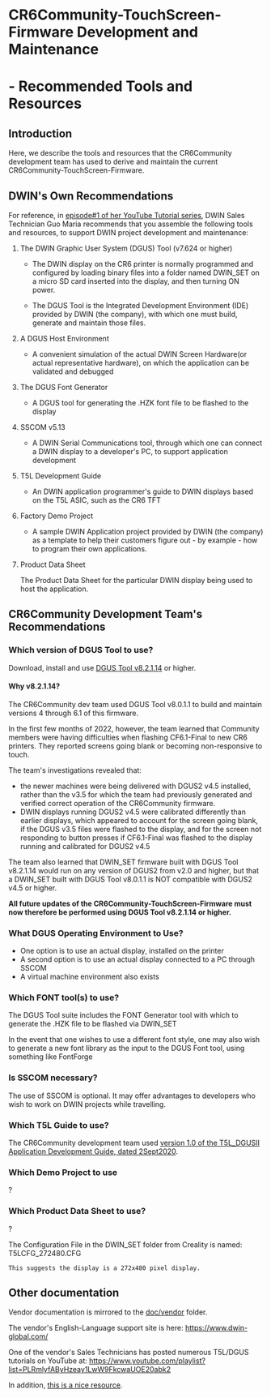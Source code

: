 # CR6Community-TouchScreen-Firmware Development and Maintenance
# - Recommended Tools and Resources

## Introduction
Here, we describe the tools and resources that the CR6Community development team has used to derive and maintain the current CR6Community-TouchScreen-Firmware.

## DWIN's Own Recommendations
For reference, in [episode#1 of her YouTube Tutorial series](https://www.youtube.com/watch?v=_k3zu6JFv6I), DWIN Sales Technician Guo Maria recommends that you assemble the following tools and resources, to support DWIN project development and maintenance:

1. The DWIN Graphic User System (DGUS) Tool (v7.624 or higher)
   
    * The DWIN display on the CR6 printer is normally programmed and configured by loading binary files into a folder named DWIN_SET on a micro SD card inserted into the display, and then turning ON power.

	* The DGUS Tool is the Integrated Development Environment (IDE) provided by DWIN (the company), with which one must build, generate and maintain those files.

2. A DGUS Host Environment

	* A convenient simulation of the actual DWIN Screen Hardware(or actual representative hardware), on which the application can be validated and debugged

3. The DGUS Font Generator

	* A DGUS tool for generating the .HZK font file to be flashed to the display
	
4.  SSCOM v5.13

	* A DWIN Serial Communications tool, through which one can connect a DWIN display to a developer's PC, to support application development
	
5.  T5L Development Guide

	* An DWIN application programmer's guide to DWIN displays based on the T5L ASIC, such as the CR6 TFT
	
6.  Factory Demo Project

	* A sample DWIN Application project provided by DWIN (the company) as a template to help their customers figure out - by example - how to program their own applications.
	
7. Product Data Sheet

	The Product Data Sheet for the particular DWIN display being used to host the application.
	

## CR6Community Development Team's Recommendations

### Which version of DGUS Tool to use?
Download, install and use [DGUS Tool v8.2.1.14](https://github.com/CR6Community/CR-6-touchscreen/releases/download/v2.0.8.1-cr6-community-release-6.1/DGUS_Tool_V8.2.1.14.7z) or higher.

#### Why v8.2.1.14?

The CR6Community dev team used DGUS Tool v8.0.1.1 to build and maintain versions 4 through 6.1 of this firmware. 

In the first few months of 2022, however, the team learned that Community members were having difficulties when flashing CF6.1-Final to new CR6 printers. They reported screens going blank or becoming non-responsive to touch.  

The team's investigations revealed that:
- the newer machines were being delivered with DGUS2 v4.5 installed, rather than the v3.5 for which the team had previously generated and verified correct operation of the CR6Community firmware.  
- DWIN displays running DGUS2 v4.5 were calibrated differently than earlier displays, which appeared to account for the screen going blank, if the DGUS v3.5 files were flashed to the display, and for the screen not responding to button presses if CF6.1-Final was flashed to the display running and calibrated for DGUS2 v4.5 

The team also learned that DWIN_SET firmware built with DGUS Tool v8.2.1.14 would run on any version of DGUS2 from v2.0 and higher, but that a DWIN_SET built with DGUS Tool v8.0.1.1 is NOT compatible with DGUS2 v4.5 or higher.

**All future updates of the CR6Community-TouchScreen-Firmware must now therefore be performed using DGUS Tool v8.2.1.14 or higher.**

### What DGUS Operating Environment to Use?

* One option is to use an actual display, installed on the printer
* A second option is to use an actual display connected to a PC through SSCOM
* A virtual machine environment also exists

### Which FONT tool(s) to use?

The DGUS Tool suite includes the FONT Generator tool with which to generate the .HZK file to be flashed via DWIN_SET

In the event that one wishes to use a different font style, one may also wish to generate a new font library as the input to the DGUS Font tool, using something like FontForge

### Is SSCOM necessary?

The use of SSCOM is optional.  It may offer advantages to developers who wish to work on DWIN projects while travelling.

### Which T5L Guide to use?

The CR6Community development team used [version 1.0 of the T5L_DGUSII Application Development Guide, dated 2Sept2020](https://github.com/CR6Community/CR-6-touchscreen/blob/extui/doc/vendor/T5L_DGUSII%20Application%20Development%20Guide20200902.pdf).

### Which Demo Project to use

?

### Which Product Data Sheet to use?

?

The Configuration File in the DWIN_SET folder from Creality is named: T5LCFG_272480.CFG

	This suggests the display is a 272x480 pixel display.

## Other documentation

Vendor documentation is mirrored to the [doc/vendor](doc/vendor) folder.

The vendor's English-Language support site is here: https://www.dwin-global.com/

One of the vendor's Sales Technicians has posted numerous T5L/DGUS tutorials on YouTube at: https://www.youtube.com/playlist?list=PLRmlyfAByHzeay1LwW9FkcwaUOE20abk2


In addition, [this is a nice resource](https://github.com/rubienr/MarlinDgusResources/tree/creality-ender-5-plus/projects).